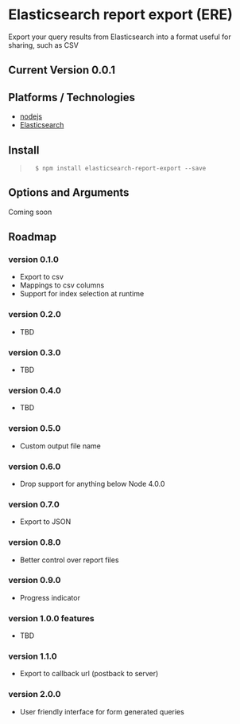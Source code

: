 # Elasticsearch report export (ERE)
Export your query results from Elasticsearch into a format useful for sharing, such as CSV

## Current Version 0.0.1

## Platforms / Technologies
* [nodejs](http://nodejs.org/)
* [Elasticsearch](https://www.elastic.co/products/elasticsearch)

## Install
>       $ npm install elasticsearch-report-export --save

## Options and Arguments
Coming soon

## Roadmap

### version 0.1.0
* Export to csv
* Mappings to csv columns
* Support for index selection at runtime

### version 0.2.0
* TBD
### version 0.3.0
* TBD
### version 0.4.0
* TBD

### version 0.5.0
* Custom output file name

### version 0.6.0
* Drop support for anything below Node 4.0.0

### version 0.7.0
* Export to JSON

### version 0.8.0
* Better control over report files

### version 0.9.0
* Progress indicator

### version 1.0.0 features
* TBD

### version 1.1.0
* Export to callback url (postback to server)
    
### version 2.0.0
* User friendly interface for form generated queries